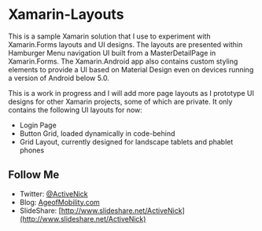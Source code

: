 # Xamarin-Layouts
This is a sample Xamarin solution that I use to experiment with Xamarin.Forms layouts and UI designs. The layouts are presented within Hamburger Menu navigation UI built from a MasterDetailPage in Xamarin.Forms. The Xamarin.Android app also contains custom styling elements to provide a UI based on Material Design even on devices running a version of Android below 5.0.

This is a work in progress and I will add more page layouts as I prototype UI designs for other Xamarin projects, some of which are private. It only contains the following UI layouts for now:

* Login Page
* Button Grid, loaded dynamically in code-behind
* Grid Layout, currently designed for landscape tablets and phablet phones

## Follow Me
* Twitter: [@ActiveNick](http://twitter.com/ActiveNick)
* Blog: [AgeofMobility.com](http://AgeofMobility.com)
* SlideShare: [http://www.slideshare.net/ActiveNick](http://www.slideshare.net/ActiveNick)
